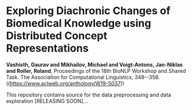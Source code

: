 # Exploring Diachronic Changes of Biomedical Knowledge using Distributed Concept Representations
**Vashisth, Gaurav and Mikhailov, Michael and Voigt-Antons, Jan-Niklas and Roller, Roland**,
Proceedings of the 18th BioNLP Workshop and Shared Task. The Association for Computational Linguistics, 348--358.((https://www.aclweb.org/anthology/W19-5037))

This repository contains source for the data preprocessing and data exploration 
[RELEASING SOON]...



